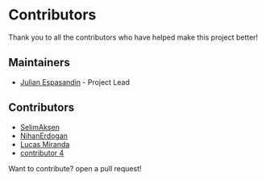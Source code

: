 # Contributors

Thank you to all the contributors who have helped make this project better!

## Maintainers
- [Julian Espasandin](https://github.com/julianespa) - Project Lead

## Contributors
- [SelimAksen](https://github.com/SelimAksen)
- [NihanErdogan](https://github.com/Nihan233630)
- [Lucas Miranda](https://github.com/LucasMBO)
- [contributor 4](https://github.com/#)
  
Want to contribute? open a pull request!
